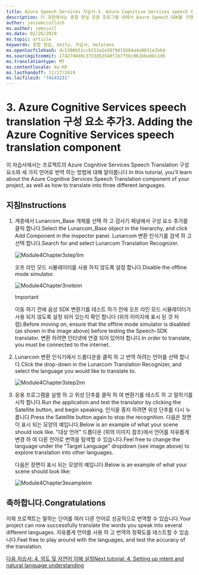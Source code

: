 ```yaml
---
title: Azure Speech Services 자습서-3. Azure Cognitive Services speech translation 구성 요소 추가
description: 이 과정에서는 혼합 현실 응용 프로그램 내에서 Azure Speech SDK를 구현 하는 방법에 대해 설명 합니다.
author: jessemcculloch
ms.author: jemccull
ms.date: 02/26/2019
ms.topic: article
keywords: 혼합 현실, Unity, 자습서, Hololens
ms.openlocfilehash: dc5300b51ccb151a2e38f9d15b84a4a9031e2bb4
ms.sourcegitcommit: 17427d4d8c3723d53540f1b7f5bc061bba08c1d6
ms.translationtype: MT
ms.contentlocale: ko-KR
ms.lasthandoff: 11/17/2019
ms.locfileid: "74143231"
---
```

# <a name="3-adding-the-azure-cognitive-services-speech-translation-component"></a><span data-ttu-id="1f344-105">3. Azure Cognitive Services speech translation 구성 요소 추가</span><span class="sxs-lookup"><span data-stu-id="1f344-105">3. Adding the Azure Cognitive Services speech translation component</span></span>

<span data-ttu-id="1f344-106">이 자습서에서는 프로젝트의 Azure Cognitive Services Speech Translation 구성 요소와 세 가지 언어로 번역 하는 방법에 대해 알아봅니다.</span><span class="sxs-lookup"><span data-stu-id="1f344-106">In this tutorial, you'll learn about the Azure Cognitive Services Speech Translation component of your project, as well as how to translate into three different languages.</span></span>

## <a name="instructions"></a><span data-ttu-id="1f344-107">지침</span><span class="sxs-lookup"><span data-stu-id="1f344-107">Instructions</span></span>

1. <span data-ttu-id="1f344-108">계층에서 Lunarcom_Base 개체를 선택 하 고 검사기 패널에서 구성 요소 추가를 클릭 합니다.</span><span class="sxs-lookup"><span data-stu-id="1f344-108">Select the Lunarcom_Base object in the hierarchy, and click Add Component in the inspector panel.</span></span> <span data-ttu-id="1f344-109">Lunarcom 변환 인식기를 검색 하 고 선택 합니다.</span><span class="sxs-lookup"><span data-stu-id="1f344-109">Search for and select Lunarcom Translation Recognizer.</span></span>

    ![Module4Chapter3step1im](images/module4chapter3step1im.PNG)

    <span data-ttu-id="1f344-111">오프 라인 모드 시뮬레이터를 사용 하지 않도록 설정 합니다.</span><span class="sxs-lookup"><span data-stu-id="1f344-111">Disable the offline mode simulator.</span></span>

    ![Module4Chapter3noteim](images/module4chapter3noteim.PNG)

    >[!IMPORTANT]
    ><span data-ttu-id="1f344-113">이동 하기 전에 음성 SDK 변환기를 테스트 하기 전에 오프 라인 모드 시뮬레이터가 사용 되지 않도록 설정 되어 있는지 확인 합니다 (위의 이미지에 표시 된 것 처럼).</span><span class="sxs-lookup"><span data-stu-id="1f344-113">Before moving on, ensure that the offline mode simulator is disabled (as shown in the image above) before testing the Speech-SDK translator.</span></span> <span data-ttu-id="1f344-114">변환 하려면 인터넷에 연결 되어 있어야 합니다.</span><span class="sxs-lookup"><span data-stu-id="1f344-114">In order to translate, you must be connected to the internet.</span></span>

2. <span data-ttu-id="1f344-115">Lunarcom 변환 인식기에서 드롭다운을 클릭 하 고 번역 하려는 언어를 선택 합니다.</span><span class="sxs-lookup"><span data-stu-id="1f344-115">Click the drop-down in the Lunarcom Translation Recognizer, and select the language you would like to translate to.</span></span>

    ![Module4Chapter3step2im](images/module4chapter3step2im.PNG)

3. <span data-ttu-id="1f344-117">응용 프로그램을 실행 하 고 위성 단추를 클릭 하 여 변환기를 테스트 하 고 말하기를 시작 합니다.</span><span class="sxs-lookup"><span data-stu-id="1f344-117">Run the application and test the translator by clicking the Satellite button, and begin speaking.</span></span> <span data-ttu-id="1f344-118">인식을 중지 하려면 위성 단추를 다시 누릅니다.</span><span class="sxs-lookup"><span data-stu-id="1f344-118">Press the Satellite button again to stop the recognition.</span></span> <span data-ttu-id="1f344-119">다음은 장면이 표시 되는 모양의 예입니다.</span><span class="sxs-lookup"><span data-stu-id="1f344-119">Below is an example of what your scene should look like.</span></span> <span data-ttu-id="1f344-120">"대상 언어" 드롭다운 (위의 이미지 참조)에서 언어를 자유롭게 변경 하 여 다른 언어로 번역을 탐색할 수 있습니다.</span><span class="sxs-lookup"><span data-stu-id="1f344-120">Feel free to change the language under the "Target Language" dropdown (see image above) to explore translation into other languages.</span></span>

    <span data-ttu-id="1f344-121">다음은 장면이 표시 되는 모양의 예입니다.</span><span class="sxs-lookup"><span data-stu-id="1f344-121">Below is an example of what your scene should look like:</span></span>

    ![Module4Chapter3exampleim](images/module4chapter3exampleim.PNG)

## <a name="congratulations"></a><span data-ttu-id="1f344-123">축하합니다.</span><span class="sxs-lookup"><span data-stu-id="1f344-123">Congratulations</span></span>

<span data-ttu-id="1f344-124">이제 프로젝트는 말하는 단어를 여러 다른 언어로 성공적으로 번역할 수 있습니다.</span><span class="sxs-lookup"><span data-stu-id="1f344-124">Your project can now successfully translate the words you speak into several different languages.</span></span> <span data-ttu-id="1f344-125">자유롭게 언어를 사용 하 고 번역의 정확도를 테스트할 수 있습니다.</span><span class="sxs-lookup"><span data-stu-id="1f344-125">Feel free to play around with the languages, and test the accuracy of the translation.</span></span>

[<span data-ttu-id="1f344-126">다음 자습서: 4. 의도 및 자연어 이해 설정</span><span class="sxs-lookup"><span data-stu-id="1f344-126">Next tutorial: 4. Setting up intent and natural language understanding</span></span>](mrlearning-speechSDK-ch4.md)
